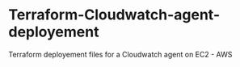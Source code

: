# Terraform-Cloudwatch-agent-deployement
Terraform deployement files for a Cloudwatch agent on EC2 - AWS
